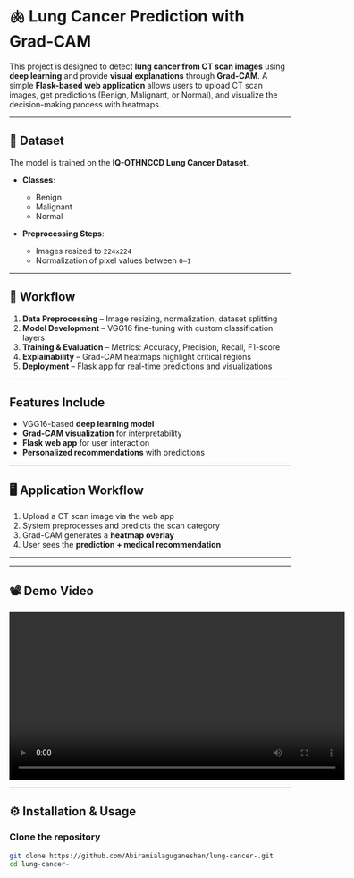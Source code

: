 # 🫁 Lung Cancer Prediction with Grad-CAM  

This project is designed to detect **lung cancer from CT scan images** using **deep learning** and provide **visual explanations** through **Grad-CAM**. A simple **Flask-based web application** allows users to upload CT scan images, get predictions (Benign, Malignant, or Normal), and visualize the decision-making process with heatmaps.  

---

## 📂 Dataset  
The model is trained on the **IQ-OTHNCCD Lung Cancer Dataset**.  

- **Classes**:  
  - Benign  
  - Malignant  
  - Normal  

- **Preprocessing Steps**:  
  - Images resized to `224x224`  
  - Normalization of pixel values between `0–1`   

---

## 🔄 Workflow  
1. **Data Preprocessing** – Image resizing, normalization, dataset splitting  
2. **Model Development** – VGG16 fine-tuning with custom classification layers  
3. **Training & Evaluation** – Metrics: Accuracy, Precision, Recall, F1-score  
4. **Explainability** – Grad-CAM heatmaps highlight critical regions  
5. **Deployment** – Flask app for real-time predictions and visualizations  

---

##  Features Include
- VGG16-based **deep learning model**  
- **Grad-CAM visualization** for interpretability  
- **Flask web app** for user interaction  
- **Personalized recommendations** with predictions  

---

## 🖥️ Application Workflow  
1. Upload a CT scan image via the web app  
2. System preprocesses and predicts the scan category  
3. Grad-CAM generates a **heatmap overlay**  
4. User sees the **prediction + medical recommendation**  

---
---

## 📽️ Demo Video  

<video width="600" controls>
  <source src="demo.mp4" type="video/mp4">
  Your browser does not support the video tag.
</video>



---

## ⚙️ Installation & Usage  

### Clone the repository  
```bash
git clone https://github.com/Abiramialaguganeshan/lung-cancer-.git
cd lung-cancer-
